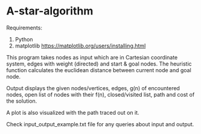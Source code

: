# A-star-algorithm
Requirements: 
  1. Python 
  2. matplotlib https://matplotlib.org/users/installing.html
  
This program takes nodes as input which are in Cartesian coordinate system, edges with weight (directed) and start & goal nodes. The heuristic function calculates the euclidean distance between current node and goal node.

Output displays the given nodes/vertices, edges, g(n) of encountered nodes, open list of nodes with their f(n), closed/visited list, path and cost of the solution.

A plot is also visualized with the path traced out on it.

Check input_output_example.txt file for any queries about input and output.

